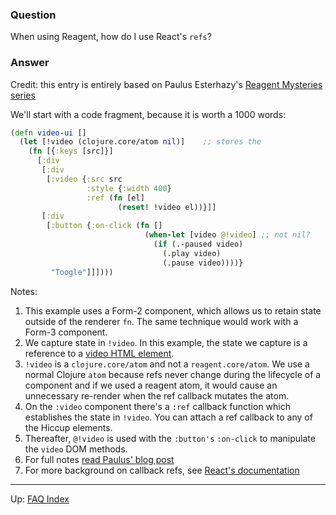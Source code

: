 ### Question

When using Reagent, how do I use React's `refs`?

### Answer

Credit: this entry is entirely based on Paulus Esterhazy's [Reagent Mysteries series](https://presumably.de/reagent-mysteries-part-3-manipulating-the-dom.html)

We'll start with a code fragment, because it is worth a 1000 words:

```cljs
(defn video-ui []
  (let [!video (clojure.core/atom nil)]    ;; stores the
    (fn [{:keys [src]}]
      [:div
       [:div
        [:video {:src src
                 :style {:width 400}
                 :ref (fn [el]
                        (reset! !video el))}]]
       [:div
        [:button {:on-click (fn []
                              (when-let [video @!video] ;; not nil?
                                (if (.-paused video)
                                  (.play video)
                                  (.pause video))))}
         "Toogle"]]])))
```

Notes:
   1. This example uses a Form-2 component, which allows us to retain state outside of the renderer `fn`.  The same technique would work with a Form-3 component.
   2. We capture state in `!video`. In this example, the state we capture is a reference to a [video HTML element](https://developer.mozilla.org/en-US/docs/Web/HTML/Element/video).
   3. `!video` is a `clojure.core/atom` and not a `reagent.core/atom`.  We use a normal Clojure `atom` because refs never change during the lifecycle of a component and if we used a reagent atom, it would cause an unnecessary re-render when the ref callback mutates the atom.
   4. On the `:video` component there's a `:ref` callback function which establishes the state in `!video`.  You can attach a ref callback to any of the Hiccup elements.
   5. Thereafter, `@!video` is used with the `:button's` `:on-click` to manipulate the `video` DOM methods.
   6. For full notes [read Paulus' blog post](https://presumably.de/reagent-mysteries-part-3-manipulating-the-dom.html)
   7. For more background on callback refs, see [React's documentation](https://reactjs.org/docs/refs-and-the-dom.html)

***

Up:  [FAQ Index](../README.md)&nbsp;&nbsp;&nbsp;&nbsp;&nbsp;&nbsp;
